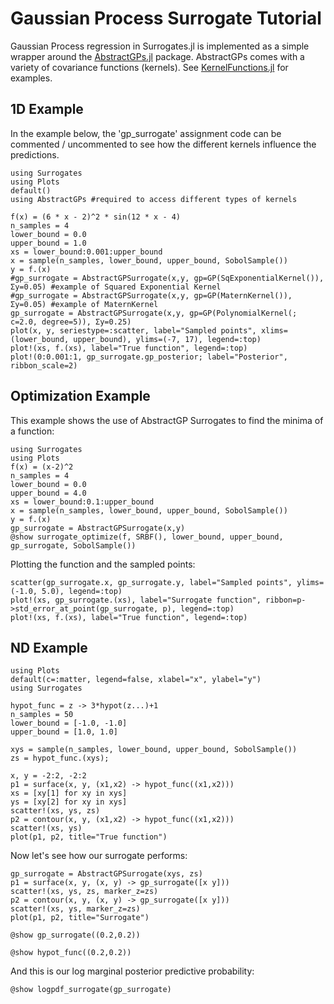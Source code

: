 # Gaussian Process Surrogate Tutorial

Gaussian Process regression in Surrogates.jl is implemented as a simple wrapper around the [AbstractGPs.jl](https://github.com/JuliaGaussianProcesses/AbstractGPs.jl) package. AbstractGPs comes with a variety of covariance functions (kernels). See [KernelFunctions.jl](https://github.com/JuliaGaussianProcesses/KernelFunctions.jl/) for examples.


## 1D Example 
In the example below, the 'gp_surrogate' assignment code can be commented / uncommented to see how the different kernels influence the predictions. 

```@example gp_tutorial1d
using Surrogates
using Plots
default()
using AbstractGPs #required to access different types of kernels

f(x) = (6 * x - 2)^2 * sin(12 * x - 4)
n_samples = 4
lower_bound = 0.0
upper_bound = 1.0
xs = lower_bound:0.001:upper_bound
x = sample(n_samples, lower_bound, upper_bound, SobolSample())
y = f.(x)
#gp_surrogate = AbstractGPSurrogate(x,y, gp=GP(SqExponentialKernel()), Σy=0.05) #example of Squared Exponential Kernel
#gp_surrogate = AbstractGPSurrogate(x,y, gp=GP(MaternKernel()), Σy=0.05) #example of MaternKernel
gp_surrogate = AbstractGPSurrogate(x,y, gp=GP(PolynomialKernel(; c=2.0, degree=5)), Σy=0.25)
plot(x, y, seriestype=:scatter, label="Sampled points", xlims=(lower_bound, upper_bound), ylims=(-7, 17), legend=:top)
plot!(xs, f.(xs), label="True function", legend=:top)
plot!(0:0.001:1, gp_surrogate.gp_posterior; label="Posterior", ribbon_scale=2)
```

## Optimization Example
This example shows the use of AbstractGP Surrogates to find the minima of a function:

```@example abstractgps_tutorial_optimization
using Surrogates
using Plots
f(x) = (x-2)^2
n_samples = 4
lower_bound = 0.0
upper_bound = 4.0
xs = lower_bound:0.1:upper_bound
x = sample(n_samples, lower_bound, upper_bound, SobolSample())
y = f.(x)
gp_surrogate = AbstractGPSurrogate(x,y)
@show surrogate_optimize(f, SRBF(), lower_bound, upper_bound, gp_surrogate, SobolSample())
```
Plotting the function and the sampled points: 

```@example abstractgps_tutorial_optimization
scatter(gp_surrogate.x, gp_surrogate.y, label="Sampled points", ylims=(-1.0, 5.0), legend=:top)
plot!(xs, gp_surrogate.(xs), label="Surrogate function", ribbon=p->std_error_at_point(gp_surrogate, p), legend=:top)
plot!(xs, f.(xs), label="True function", legend=:top)
```

## ND Example

```@example abstractgps_tutorialnd
using Plots
default(c=:matter, legend=false, xlabel="x", ylabel="y")
using Surrogates 

hypot_func = z -> 3*hypot(z...)+1
n_samples = 50
lower_bound = [-1.0, -1.0]
upper_bound = [1.0, 1.0]

xys = sample(n_samples, lower_bound, upper_bound, SobolSample())
zs = hypot_func.(xys);

x, y = -2:2, -2:2 
p1 = surface(x, y, (x1,x2) -> hypot_func((x1,x2))) 
xs = [xy[1] for xy in xys] 
ys = [xy[2] for xy in xys] 
scatter!(xs, ys, zs) 
p2 = contour(x, y, (x1,x2) -> hypot_func((x1,x2)))
scatter!(xs, ys)
plot(p1, p2, title="True function")
```
Now let's see how our surrogate performs:

```@example abstractgps_tutorialnd
gp_surrogate = AbstractGPSurrogate(xys, zs)
p1 = surface(x, y, (x, y) -> gp_surrogate([x y]))
scatter!(xs, ys, zs, marker_z=zs)
p2 = contour(x, y, (x, y) -> gp_surrogate([x y]))
scatter!(xs, ys, marker_z=zs)
plot(p1, p2, title="Surrogate")
```

```@example abstractgps_tutorialnd
@show gp_surrogate((0.2,0.2))
```

```@example abstractgps_tutorialnd
@show hypot_func((0.2,0.2))
```

And this is our log marginal posterior predictive probability:
```@example abstractgps_tutorialnd
@show logpdf_surrogate(gp_surrogate)
```
